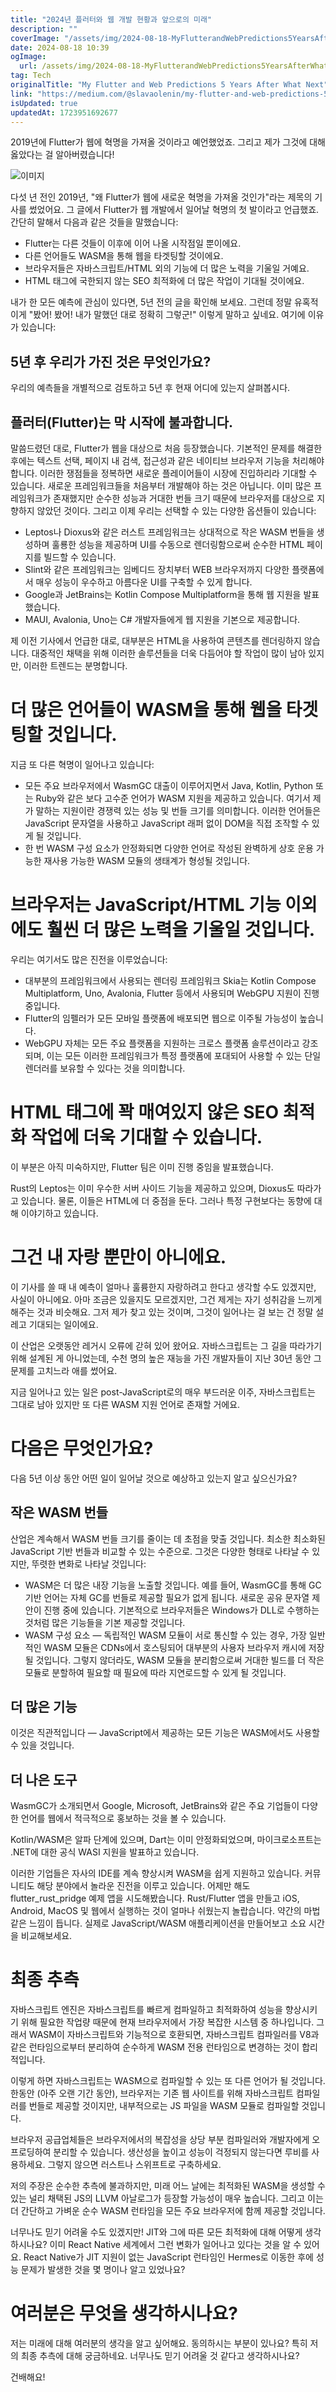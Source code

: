 ```yaml
---
title: "2024년 플러터와 웹 개발 현황과 앞으로의 미래"
description: ""
coverImage: "/assets/img/2024-08-18-MyFlutterandWebPredictions5YearsAfterWhatNext_0.png"
date: 2024-08-18 10:39
ogImage:
  url: /assets/img/2024-08-18-MyFlutterandWebPredictions5YearsAfterWhatNext_0.png
tag: Tech
originalTitle: "My Flutter and Web Predictions 5 Years After What Next"
link: "https://medium.com/@slavaolenin/my-flutter-and-web-predictions-5-years-after-what-next-113b5c36de35"
isUpdated: true
updatedAt: 1723951692677
---
```


2019년에 Flutter가 웹에 혁명을 가져올 것이라고 예언했었죠. 그리고 제가 그것에 대해 옳았다는 걸 알아버렸습니다!

![이미지](/assets/img/2024-08-18-MyFlutterandWebPredictions5YearsAfterWhatNext_0.png)

다섯 년 전인 2019년, "왜 Flutter가 웹에 새로운 혁명을 가져올 것인가"라는 제목의 기사를 썼었어요. 그 글에서 Flutter가 웹 개발에서 일어날 혁명의 첫 발이라고 언급했죠. 간단히 말해서 다음과 같은 것들을 말했습니다:

- Flutter는 다른 것들이 이후에 이어 나올 시작점일 뿐이에요.
- 다른 언어들도 WASM을 통해 웹을 타겟팅할 것이에요.
- 브라우저들은 자바스크립트/HTML 외의 기능에 더 많은 노력을 기울일 거예요.
- HTML 태그에 국한되지 않는 SEO 최적화에 더 많은 작업이 기대될 것이에요.

<div class="content-ad"></div>

내가 한 모든 예측에 관심이 있다면, 5년 전의 글을 확인해 보세요. 그런데 정말 유혹적이게 "봤어! 봤어! 내가 말했던 대로 정확히 그렇군!" 이렇게 말하고 싶네요. 여기에 이유가 있습니다:

## 5년 후 우리가 가진 것은 무엇인가요?

우리의 예측들을 개별적으로 검토하고 5년 후 현재 어디에 있는지 살펴봅시다.

## 플러터(Flutter)는 막 시작에 불과합니다.

<div class="content-ad"></div>

말씀드렸던 대로, Flutter가 웹을 대상으로 처음 등장했습니다. 기본적인 문제를 해결한 후에는 텍스트 선택, 페이지 내 검색, 접근성과 같은 네이티브 브라우저 기능을 처리해야 합니다. 이러한 쟁점들을 정복하면 새로운 플레이어들이 시장에 진입하리라 기대할 수 있습니다. 새로운 프레임워크들을 처음부터 개발해야 하는 것은 아닙니다. 이미 많은 프레임워크가 존재했지만 순수한 성능과 거대한 번들 크기 때문에 브라우저를 대상으로 지향하지 않았던 것이다. 그리고 이제 우리는 선택할 수 있는 다양한 옵션들이 있습니다:

- Leptos나 Dioxus와 같은 러스트 프레임워크는 상대적으로 작은 WASM 번들을 생성하며 훌룡한 성능을 제공하며 UI를 수동으로 렌더링함으로써 순수한 HTML 페이지를 빌드할 수 있습니다.
- Slint와 같은 프레임워크는 임베디드 장치부터 WEB 브라우저까지 다양한 플랫폼에서 매우 성능이 우수하고 아름다운 UI를 구축할 수 있게 합니다.
- Google과 JetBrains는 Kotlin Compose Multiplatform을 통해 웹 지원을 발표했습니다.
- MAUI, Avalonia, Uno는 C# 개발자들에게 웹 지원을 기본으로 제공합니다.

제 이전 기사에서 언급한 대로, 대부분은 HTML을 사용하여 콘텐츠를 렌더링하지 않습니다. 대중적인 채택을 위해 이러한 솔루션들을 더욱 다듬어야 할 작업이 많이 남아 있지만, 이러한 트렌드는 분명합니다.

# 더 많은 언어들이 WASM을 통해 웹을 타겟팅할 것입니다.

<div class="content-ad"></div>

지금 또 다른 혁명이 일어나고 있습니다:

- 모든 주요 브라우저에서 WasmGC 대출이 이루어지면서 Java, Kotlin, Python 또는 Ruby와 같은 보다 고수준 언어가 WASM 지원을 제공하고 있습니다. 여기서 제가 말하는 지원이란 경쟁력 있는 성능 및 번들 크기를 의미합니다. 이러한 언어들은 JavaScript 문자열을 사용하고 JavaScript 래퍼 없이 DOM을 직접 조작할 수 있게 될 것입니다.
- 한 번 WASM 구성 요소가 안정화되면 다양한 언어로 작성된 완벽하게 상호 운용 가능한 재사용 가능한 WASM 모듈의 생태계가 형성될 것입니다.

# 브라우저는 JavaScript/HTML 기능 이외에도 훨씬 더 많은 노력을 기울일 것입니다.

우리는 여기서도 많은 진전을 이루었습니다:

<div class="content-ad"></div>

- 대부분의 프레임워크에서 사용되는 렌더링 프레임워크 Skia는 Kotlin Compose Multiplatform, Uno, Avalonia, Flutter 등에서 사용되며 WebGPU 지원이 진행 중입니다.
- Flutter의 임펠러가 모든 모바일 플랫폼에 배포되면 웹으로 이주될 가능성이 높습니다.
- WebGPU 자체는 모든 주요 플랫폼을 지원하는 크로스 플랫폼 솔루션이라고 강조되며, 이는 모든 이러한 프레임워크가 특정 플랫폼에 포대되어 사용할 수 있는 단일 렌더러를 보유할 수 있다는 것을 의미합니다.

# HTML 태그에 꽉 매여있지 않은 SEO 최적화 작업에 더욱 기대할 수 있습니다.

이 부분은 아직 미숙하지만, Flutter 팀은 이미 진행 중임을 발표했습니다.

Rust의 Leptos는 이미 우수한 서버 사이드 기능을 제공하고 있으며, Dioxus도 따라가고 있습니다. 물론, 이들은 HTML에 더 중점을 둔다. 그러나 특정 구현보다는 동향에 대해 이야기하고 있습니다.

<div class="content-ad"></div>

# 그건 내 자랑 뿐만이 아니에요.

이 기사를 쓸 때 내 예측이 얼마나 훌륭한지 자랑하려고 한다고 생각할 수도 있겠지만, 사실이 아니에요. 아마 조금은 있을지도 모르겠지만, 그건 제게는 자기 성취감을 느끼게 해주는 것과 비슷해요. 그저 제가 찾고 있는 것이며, 그것이 일어나는 걸 보는 건 정말 설레고 기대되는 일이에요.

이 산업은 오랫동안 레거시 오류에 갇혀 있어 왔어요. 자바스크립트는 그 길을 따라가기 위해 설계된 게 아니었는데, 수천 명의 높은 재능을 가진 개발자들이 지난 30년 동안 그 문제를 고치느라 애를 썼어요.

지금 일어나고 있는 일은 post-JavaScript로의 매우 부드러운 이주, 자바스크립트는 그대로 남아 있지만 또 다른 WASM 지원 언어로 존재할 거에요.

<div class="content-ad"></div>

# 다음은 무엇인가요?

다음 5년 이상 동안 어떤 일이 일어날 것으로 예상하고 있는지 알고 싶으신가요?

## 작은 WASM 번들

산업은 계속해서 WASM 번들 크기를 줄이는 데 초점을 맞출 것입니다. 최소한 최소화된 JavaScript 기반 번들과 비교할 수 있는 수준으로. 그것은 다양한 형태로 나타날 수 있지만, 뚜렷한 변화로 나타날 것입니다:

<div class="content-ad"></div>

- WASM은 더 많은 내장 기능을 노출할 것입니다. 예를 들어, WasmGC를 통해 GC 기반 언어는 자체 GC를 번들로 제공할 필요가 없게 됩니다. 새로운 공유 문자열 제안이 진행 중에 있습니다. 기본적으로 브라우저들은 Windows가 DLL로 수행하는 것처럼 많은 기능들을 기본 제공할 것입니다.
- WASM 구성 요소 — 독립적인 WASM 모듈이 서로 통신할 수 있는 경우, 가장 일반적인 WASM 모듈은 CDNs에서 호스팅되어 대부분의 사용자 브라우저 캐시에 저장될 것입니다. 그렇지 않더라도, WASM 모듈을 분리함으로써 거대한 빌드를 더 작은 모듈로 분할하여 필요할 때 필요에 따라 지연로드할 수 있게 될 것입니다.

## 더 많은 기능

이것은 직관적입니다 — JavaScript에서 제공하는 모든 기능은 WASM에서도 사용할 수 있을 것입니다.

## 더 나은 도구

<div class="content-ad"></div>

WasmGC가 소개되면서 Google, Microsoft, JetBrains와 같은 주요 기업들이 다양한 언어를 웹에서 적극적으로 홍보하는 것을 볼 수 있습니다.

Kotlin/WASM은 알파 단계에 있으며, Dart는 이미 안정화되었으며, 마이크로소프트는 .NET에 대한 공식 WASI 지원을 발표하고 있습니다.

이러한 기업들은 자사의 IDE를 계속 향상시켜 WASM을 쉽게 지원하고 있습니다. 커뮤니티도 해당 분야에서 놀라운 진전을 이루고 있습니다. 어제만 해도 flutter_rust_pridge 예제 앱을 시도해봤습니다. Rust/Flutter 앱을 만들고 iOS, Android, MacOS 및 웹에서 실행하는 것이 얼마나 쉬웠는지 놀랍습니다. 약간의 마법같은 느낌이 듭니다. 실제로 JavaScript/WASM 애플리케이션을 만들어보고 소요 시간을 비교해보세요.

# 최종 추측

<div class="content-ad"></div>

자바스크립트 엔진은 자바스크립트를 빠르게 컴파일하고 최적화하여 성능을 향상시키기 위해 필요한 작업량 때문에 현재 브라우저에서 가장 복잡한 시스템 중 하나입니다. 그래서 WASM이 자바스크립트와 기능적으로 호환되면, 자바스크립트 컴파일러를 V8과 같은 런타임으로부터 분리하여 순수하게 WASM 전용 런타임으로 변경하는 것이 합리적입니다.

이렇게 하면 자바스크립트는 WASM으로 컴파일할 수 있는 또 다른 언어가 될 것입니다. 한동안 (아주 오랜 기간 동안), 브라우저는 기존 웹 사이트를 위해 자바스크립트 컴파일러를 번들로 제공할 것이지만, 내부적으로는 JS 파일을 WASM 모듈로 컴파일할 것입니다.

브라우저 공급업체들은 브라우저에서의 복잡성을 상당 부분 컴파일러와 개발자에게 오프로딩하여 분리할 수 있습니다. 생산성을 높이고 성능이 걱정되지 않는다면 루비를 사용하세요. 그렇지 않으면 러스트나 스위프트로 구축하세요.

저의 주장은 순수한 추측에 불과하지만, 미래 어느 날에는 최적화된 WASM을 생성할 수 있는 널리 채택된 JS의 LLVM 아날로그가 등장할 가능성이 매우 높습니다. 그리고 이는 더 간단하고 가벼운 순수 WASM 런타임을 모든 주요 브라우저에 함께 제공할 것입니다.

<div class="content-ad"></div>

너무나도 믿기 어려울 수도 있겠지만! JIT와 그에 따른 모든 최적화에 대해 어떻게 생각하시나요? 이미 React Native 세계에서 그런 변화가 일어나고 있다는 것을 알 수 있어요. React Native가 JIT 지원이 없는 JavaScript 런타임인 Hermes로 이동한 후에 성능 문제가 발생한 것을 몇 명이나 알고 있었나요?

# 여러분은 무엇을 생각하시나요?

저는 미래에 대해 여러분의 생각을 알고 싶어해요. 동의하시는 부분이 있나요? 특히 저의 최종 추측에 대해 궁금하네요. 너무나도 믿기 어려울 것 같다고 생각하시나요?

건배해요!
